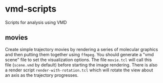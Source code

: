 # vmd-scripts
Scripts for analysis using VMD

## movies
Create simple trajectory movies by rendering a series of molecular graphics and then putting them together using `ffmpeg`.
You should generate a "vmd scene" file to set the visualization options.
The file `movie.tcl` will call this file (`scene.vmd` by default) before starting the image rendering.
There is also a render script `render-with-rotation.tcl` which will rotate the view about an axis as the trajectory progresses.

